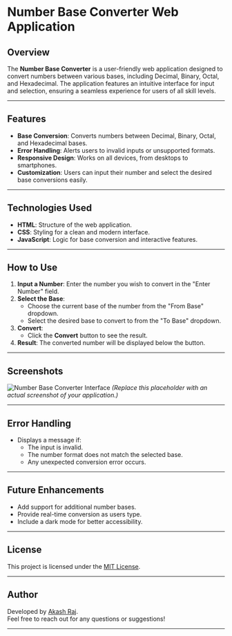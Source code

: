 # Number Base Converter Web Application

## Overview
The **Number Base Converter** is a user-friendly web application designed to convert numbers between various bases, including Decimal, Binary, Octal, and Hexadecimal. The application features an intuitive interface for input and selection, ensuring a seamless experience for users of all skill levels.

---

## Features
- **Base Conversion**: Converts numbers between Decimal, Binary, Octal, and Hexadecimal bases.
- **Error Handling**: Alerts users to invalid inputs or unsupported formats.
- **Responsive Design**: Works on all devices, from desktops to smartphones.
- **Customization**: Users can input their number and select the desired base conversions easily.

---

## Technologies Used
- **HTML**: Structure of the web application.
- **CSS**: Styling for a clean and modern interface.
- **JavaScript**: Logic for base conversion and interactive features.

---

## How to Use
1. **Input a Number**: Enter the number you wish to convert in the "Enter Number" field.
2. **Select the Base**:
   - Choose the current base of the number from the "From Base" dropdown.
   - Select the desired base to convert to from the "To Base" dropdown.
3. **Convert**:
   - Click the **Convert** button to see the result.
4. **Result**: The converted number will be displayed below the button.

---

## Screenshots
![Number Base Converter Interface]([https://via.placeholder.com/800x400?text=Screenshot+Coming+Soon](https://drive.google.com/file/d/1Tn2tkZ8bpXg8tw_vt1QEbzJHftaawb3c/view?usp=sharing))  
*(Replace this placeholder with an actual screenshot of your application.)*

---

## Error Handling
- Displays a message if:
  - The input is invalid.
  - The number format does not match the selected base.
  - Any unexpected conversion error occurs.

---

## Future Enhancements
- Add support for additional number bases.
- Provide real-time conversion as users type.
- Include a dark mode for better accessibility.

---

## License
This project is licensed under the [MIT License](LICENSE).

---

## Author
Developed by [Akash Raj](https://github.com/akashrajayush).  
Feel free to reach out for any questions or suggestions!

---
